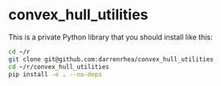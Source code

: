# convex_hull_utilities

This is a private Python library that you should install like this:

```bash
cd ~/r
git clone git@github.com:darrenrhea/convex_hull_utilities
cd ~/r/convex_hull_utilities
pip install -e . --no-deps
```
